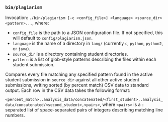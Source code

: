 ### `bin/plagiarism`

Invocation: `./bin/plagiarism [-c <config_file>] <language> <source_dir> <pattern>...`, where: 

* `config_file` is the path to a JSON configuration file. If not specified, this will default to `config/plagiarism.json`.
* `language` is the name of a directory in `lang/` (currently `c`, `python`, `python2`, or `java`).
* `source_dir` is a directory containing student directories.
* `pattern` is a list of glob-style patterns describing the files within each student submission.

Compares every file matching any specified pattern found in the active student submission in `source_dir` against all other active student submissions, writing sorted (by percent match) CSV data to standard output. Each row in the CSV data takes the following format:

`<percent_match>,.analysis_data/concatenated/<first_student>,.analysis_data/concatenated/<second_student>,<pairs>`, where `<pairs>` is a `:` separated list of space-separated pairs of integers describing matching line numbers.
